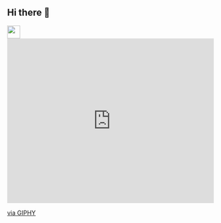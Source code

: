 ## Hi there 👋
<div>
  <img width="30" src="https://i.postimg.cc/jj0928WZ/shayna-douglas-H8qwry-GP-h0-unsplash.jpg"/>
</div>
<iframe src="https://giphy.com/embed/WoD6JZnwap6s8" width="480" height="384" style="" frameBorder="0" class="giphy-embed" allowFullScreen></iframe><p><a href="https://giphy.com/gifs/the-matrix-WoD6JZnwap6s8">via GIPHY</a></p>
<!--
**Adibkhan619/AdibKhan619** is a ✨ _special_ ✨ repository because its `README.md` (this file) appears on your GitHub profile.

Here are some ideas to get you started:

- 🔭 I’m currently working on ...
- 🌱 I’m currently learning ...
- 👯 I’m looking to collaborate on ...
- 🤔 I’m looking for help with ...
- 💬 Ask me about ...
- 📫 How to reach me: ...
- 😄 Pronouns: ...
- ⚡ Fun fact: ...
-->
